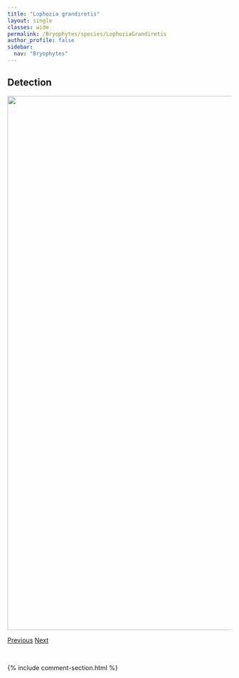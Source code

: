 ```yaml
---
title: "Lophozia grandiretis"
layout: single
classes: wide
permalink: /Bryophytes/species/LophoziaGrandiretis
author_profile: false
sidebar:
  nav: "Bryophytes"
---
```


<h2>Detection</h2>

<a href="https://drive.google.com/uc?export=view&id=1ABAVaS9CuFkeKvNRVYq9GTIYhr53AOO9">
<img src="https://drive.google.com/uc?export=view&id=1ABAVaS9CuFkeKvNRVYq9GTIYhr53AOO9" height = "1200" width = "800">
</a>


<a href="/DevelopmentWebsite/Bryophytes/species/LophoziaGillmanii" class="pagination--pager" title="Lophozia gillmanii">Previous</a> <a href="/DevelopmentWebsite/Bryophytes/species/LophoziaHeterocolpos" class="pagination--pager" title="Lophozia heterocolpos">Next</a>

<p>&nbsp;</p>

{% include comment-section.html %}
